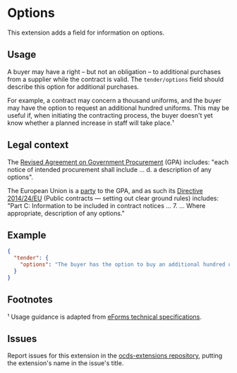 # Options

This extension adds a field for information on options.

## Usage

A buyer may have a right – but not an obligation – to additional purchases from a supplier while the contract is valid. The `tender/options` field should describe this option for additional purchases.

For example, a contract may concern a thousand uniforms, and the buyer may have the option to request an additional hundred uniforms. This may be useful if, when initiating the contracting process, the buyer doesn't yet know whether a planned increase in staff will take place.¹

## Legal context

The [Revised Agreement on Government Procurement](https://www.wto.org/english/docs_e/legal_e/rev-gpr-94_01_e.htm) (GPA) includes: "each notice of intended procurement shall include … d. a description of any options".

The European Union is a [party](https://www.wto.org/english/tratop_e/gproc_e/memobs_e.htm) to the GPA, and as such its [Directive 2014/24/EU](https://eur-lex.europa.eu/legal-content/EN/TXT/?uri=uriserv:OJ.L_.2014.094.01.0065.01.ENG) (Public contracts — setting out clear ground rules) includes: "Part C: Information to be included in contract notices … 7. … Where appropriate, description of any options."

## Example

```json
{
  "tender": {
    "options": "The buyer has the option to buy an additional hundred uniforms."
  }
}
```

## Footnotes

¹ Usage guidance is adapted from [eForms technical specifications](http://ec.europa.eu/growth/content/targeted-consultation-eforms-next-generation-public-procurement-standard-forms-0_en).

## Issues

Report issues for this extension in the [ocds-extensions repository](https://github.com/open-contracting/ocds-extensions/issues), putting the extension's name in the issue's title.

